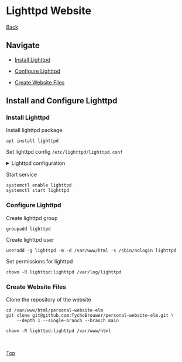# Lighttpd Website

[Back](./README.md)

## Navigate

- [Install Lighttpd](#install-lighttpd)

- [Configure Lighttpd](#configure-lighttpd)

- [Create Website Files](#create-website-files)

## Install and Configure Lighttpd

### Install Lighttpd

Install lighttpd package

```(shell)
apt install lighttpd
```

Set lighttpd config ```/etc/lighttpd/lighttpd.conf```

<details>
  <summary>Lighttpd configuration</summary>

```(shell)
server.document-root       = "/var/www/html/personal-website-elm/public"

server.port                = 80
server.username            = "lighttpd"
server.groupname           = "lighttpd"
server.bind                = "192.168.178.106"
server.tag ="lighttpd"

server.errorlog            = "/var/log/lighttpd/error.log"
accesslog.filename         = "/var/log/lighttpd/access.log"

server.modules             = (
            "mod_access",
            "mod_accesslog",
            "mod_rewrite"
)

# mimetype mapping

mimetype.assign            = (
  ".pdf"          =>      "application/pdf",
  ".sig"          =>      "application/pgp-signature",
  ".spl"          =>      "application/futuresplash",
  ".class"        =>      "application/octet-stream",
  ".ps"           =>      "application/postscript",
  ".torrent"      =>      "application/x-bittorrent",
  ".dvi"          =>      "application/x-dvi",
  ".gz"           =>      "application/x-gzip",
  ".pac"          =>      "application/x-ns-proxy-autoconfig",
  ".swf"          =>      "application/x-shockwave-flash",
  ".tar.gz"       =>      "application/x-tgz",
  ".tgz"          =>      "application/x-tgz",
  ".tar"          =>      "application/x-tar",
  ".zip"          =>      "application/zip",
  ".mp3"          =>      "audio/mpeg",
  ".m3u"          =>      "audio/x-mpegurl",
  ".wma"          =>      "audio/x-ms-wma",
  ".wax"          =>      "audio/x-ms-wax",
  ".ogg"          =>      "audio/x-wav",
  ".wav"          =>      "audio/x-wav",
  ".gif"          =>      "image/gif",
  ".jpg"          =>      "image/jpeg",
  ".jpeg"         =>      "image/jpeg",
  ".png"          =>      "image/png",
  ".xbm"          =>      "image/x-xbitmap",
  ".xpm"          =>      "image/x-xpixmap",
  ".xwd"          =>      "image/x-xwindowdump",
  ".webp"         =>      "image/webp",
  ".css"          =>      "text/css",
  ".html"         =>      "text/html",
  ".htm"          =>      "text/html",
  ".js"           =>      "text/javascript",
  ".asc"          =>      "text/plain",
  ".c"            =>      "text/plain",
  ".conf"         =>      "text/plain",
  ".text"         =>      "text/plain",
  ".txt"          =>      "text/plain",
  ".dtd"          =>      "text/xml",
  ".xml"          =>      "text/xml",
  ".mpeg"         =>      "video/mpeg",
  ".mpg"          =>      "video/mpeg",
  ".mov"          =>      "video/quicktime",
  ".qt"           =>      "video/quicktime",
  ".avi"          =>      "video/x-msvideo",
  ".asf"          =>      "video/x-ms-asf",
  ".asx"          =>      "video/x-ms-asf",
  ".wmv"          =>      "video/x-ms-wmv",
  ".bz2"          =>      "application/x-bzip",
  ".tbz"          =>      "application/x-bzip-compressed-tar",
  ".tar.bz2"      =>      "application/x-bzip-compressed-tar"
)

index-file.names           = ( "index.html" )

url.rewrite-once = (
  "^/(dist|images)(.*)$"  =>      "/$1/$2",
  ".*"                    =>      "/"
)
```

</details>

Start service

```(shell)
systemctl enable lighttpd
systemctl start lighttpd
```

### Configure Lighttpd

Create lighttpd group

```(shell)
groupadd lighttpd
```

Create lighttpd user

```(shell)
useradd -g lighttpd -m -d /var/www/html -s /sbin/nologin lighttpd
```

Set permissions for lighttpd

```(shell)
chown -R lighttpd:lighttpd /var/log/lighttpd
```

### Create Website Files

Clone the repository of the website

```(shell)
cd /var/www/html/personal-website-elm
git clone git@github.com:TychoBrouwer/personal-website-elm.git \   
    --depth 1 --single-branch --branch main

chown -R lighttpd:lighttpd /var/www/html
```

</br>

[Top](#lighttpd-website)
